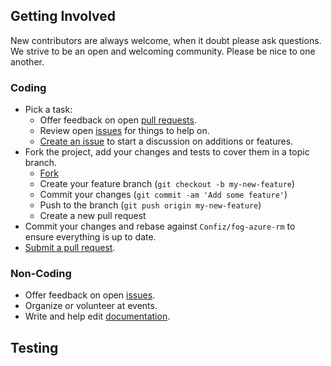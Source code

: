 ## Getting Involved

New contributors are always welcome, when it doubt please ask questions. We strive to be an open and welcoming community. Please be nice to one another.

### Coding

* Pick a task:
  * Offer feedback on open [pull requests](https://github.com/Confiz/fog-azure-rm/pulls).
  * Review open [issues](https://github.com/Confiz/fog-azure-rm/issues) for things to help on.
  * [Create an issue](https://github.com/Confiz/fog-azure-rm/issues/new) to start a discussion on additions or features.
* Fork the project, add your changes and tests to cover them in a topic branch.
  * [Fork](https://github.com/Confiz/fog-azure-rm/fork)
  * Create your feature branch (`git checkout -b my-new-feature`)
  * Commit your changes (`git commit -am 'Add some feature'`)
  * Push to the branch (`git push origin my-new-feature`)
  * Create a new pull request
* Commit your changes and rebase against `Confiz/fog-azure-rm` to ensure everything is up to date.
* [Submit a pull request](https://github.com/Confiz/fog-azure-rm/compare/).

### Non-Coding

* Offer feedback on open [issues](https://github.com/Confiz/fog-azure-rm/issues).
* Organize or volunteer at events.
* Write and help edit [documentation](https://github.com/Confiz/fog-azure-rm/tree/develop/lib/fog/azurerm/docs).

## Testing 

